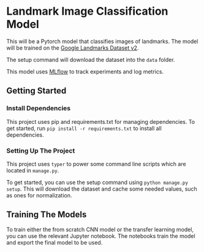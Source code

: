 # Landmark Image Classification Model

This will be a Pytorch model that classifies images of landmarks. The model will be trained on the [Google Landmarks Dataset v2](https://www.kaggle.com/c/landmark-recognition-2020/overview).

The setup command will download the dataset into the `data` folder.

This model uses [MLflow](https://mlflow.org/) to track experiments and log metrics.

## Getting Started

### Install Dependencies

This project uses pip and requirements.txt for managing dependencies. To get started, run `pip install -r requirements.txt` to install all dependencies.

### Setting Up The Project

This project uses `typer` to power some command line scripts which are located in `manage.py`. 

To get started, you can use the setup command using `python manage.py setup`. This will download the dataset and cache some needed values, such as ones for normalization.

## Training The Models

To train either the from scratch CNN model or the transfer learning model, you can use the relevant Jupyter notebook. The notebooks train the model and export the final model to be used.
